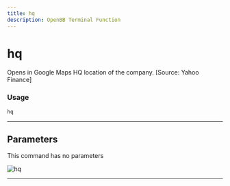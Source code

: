 ```yaml
---
title: hq
description: OpenBB Terminal Function
---
```


# hq

Opens in Google Maps HQ location of the company. [Source: Yahoo Finance]

### Usage

```python
hq
```

---

## Parameters

This command has no parameters


![hq](https://user-images.githubusercontent.com/46355364/154249368-191f7d75-4c2a-46e1-bb83-561cd75bbecb.png)

---
